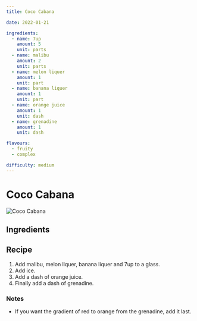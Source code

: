 ```yaml
---
title: Coco Cabana

date: 2022-01-21

ingredients:
  - name: 7up
    amount: 5
    unit: parts
  - name: malibu
    amount: 2
    unit: parts
  - name: melon liquer
    amount: 1
    unit: part
  - name: banana liquer
    amount: 1
    unit: part
  - name: orange juice
    amount: 1
    unit: dash
  - name: grenadine
    amount: 1
    unit: dash

flavours:
  - fruity
  - complex

difficulty: medium
---
```


# Coco Cabana

![Coco Cabana](/images/coco-cabana/coco-cabana.jpg)

## Ingredients

<cocktail-ingredients/>

## Recipe

1. Add malibu, melon liquer, banana liquer and 7up to a glass.
1. Add ice.
1. Add a dash of orange juice.
1. Finally add a dash of grenadine.

### Notes

- If you want the gradient of red to orange from the grenadine, add it last.
